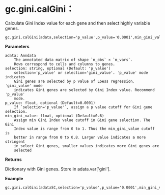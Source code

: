 gc.gini.calGini：
===============
Calculate Gini Index value for each gene and then select highly variable genes.

```
gc.gini.calGini(adata,selection='p_value',p_value='0.0001',min_gini_value='0.6')
```

**Parameters**

    adata: Anndata
        The annotated data matrix of shape `n_obs` × `n_vars`.
        Rows correspond to cells and columns to genes.
    selection: string, optional (Default: 'p_value')
        selection='p_value' or selection='gini_value'. 'p_value' mode indicates
        Gini genes are selected by p value of Loess regression. 'gini_value' mode
        indicates Gini genes are selected by Gini Index value. Recommend 'p_value'
        mode.
    p_value: float, optional (Default=0.0001)
        If `selection='p_value'`, assign a p value cutoff for Gini gene selection.
    min_gini_value: float, optional (Default=0.6)
        Assign min Gini Index value cutoff in Gini gene selection. The Gini
        Index value is range from 0 to 1. Thus the min_gini_value cutoff is
        better in range from 0 to 0.8. Larger value indicates a more stringent
        in select Gini genes, smaller values indicates more Gini genes are
        selected


**Returns**

Dictionary with Gini genes. Store in adata.var['gini'].

**Example**

```
gc.gini.calGini(adataSC,selection='p_value',p_value='0.0001',min_gini_value='0.6')
```
